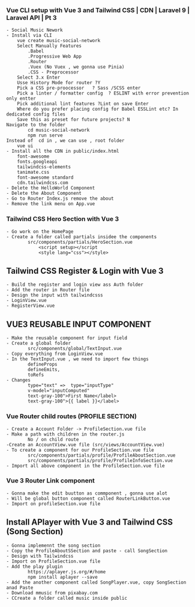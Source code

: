 ### Vue CLI setup with Vue 3 and Tailwind CSS | CDN | Laravel 9 | Laravel API | Pt 3
    - Social Music Nework 
    - Install via CLI 
        vue create music-social-network  
        Select Manually Features
            .Babel
            .Progressive Web App
            .Router
            .Vuex (No Vuex , we gonna use Pinia)
            .CSS - Preprocessor
        Select 3.x Enter
        Usse History Mode for router ?Y 
        Pick a CSS pre-proocessor   ? Sass /SCSS enter
        Pick a linter / formatter config  ? ESLINT with error prevention only entter
        Pick additional lint features ?Lint on save Enter
        Where do you prefer placing config for Babel ESSLint etc? In dedicated config files
        Save this as preset for future projects? N
    Navigate to the folder
            cd music-social-network
            npm run serve
    Instead of  cd in , we can use , root folder
        vue ui
    - Install all the CDN in public/index.html
        font-awesome
        fonts.googleapi
        tailwindcss-elements
        tanimate.css
        font-awesome standard
        cdn.tailwindcss.com
    - Delete the HelloWorld Component
    - Delete the About Component
    - Go to Router Index.js remove the about 
    - Remove the link menu on App.vue

### Tailwind CSS Hero Section with Vue 3
    - Go work on the HomePage 
    - Create a folder called partials insidee the components 
            src/components/partials/HeroSection.vue
                <script setup></script
                <style lang="css"></style>

## Tailwind CSS Register & Login with Vue 3
    - Build the register and login view ass Auth folder
    - Add the router in Router file
    - Design the input with tailwindcsss
    - LoginView.vue
    - RegisterView.vue

## VUE3 REUSABLE INPUT COMPONENT
    - Make the reusable component for input field
    - Create a global folder
            src/components/global/TextInput.vue
    - Copy everything from LoginView.vue
    - In the TextInput.vue , we need to import few things
            defineProps
            defineEmits,
            toRefs
    - Changes
            type="text" =>  type="inputType"
            v-model="inputComputed"
            text-gray-100">First Name</label>
            text-gray-100">{{ label }}</label>

### Vue Router child routes (PROFILE SECTION)
    - Create a Account Folder -> ProfileSection.vue file
    - Make a path with children in the router.js
            No / on child route
    -Create an AccountView.vue file (src/views/AccountView.vue)
    - To create a component for our ProfileSection.vue file
            src/components/partials/profile/ProfileAboutSection.vue
            src/components/partials/profile/ProfileInfoSection.vue
    - Import all above component in the ProfileSection.vue file

### Vue 3 Router Link component
    - Gonna make the edit buutton as commponent , gonna use alot
    - Will be global button component called RouterLinkButton.vue
    - Import on profileSection.vue file

## Install APlayer with Vue 3 and Tailwind CSS (Song Section)
    - Gonna implemennt the song section
    - Copy the ProfileAboutSSection and paste - call SongSection
    - Design with Tailwindcss
    - Import on ProfileSection.vue file
    - Add the play plugin
            https://aplayer.js.org/#/home
            npm install aplayer --save
    - Add the another component called SongPlayer.vue, copy SongSection anad Paste
    - Download mmusic from pixabay.com
    - CCreate a folder called music inside public
    